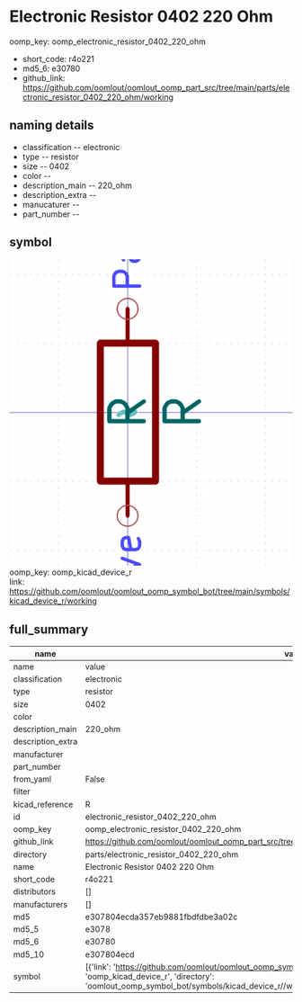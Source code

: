 # Electronic Resistor 0402 220 Ohm
oomp_key: oomp_electronic_resistor_0402_220_ohm 

  
* short_code: r4o221
* md5_6: e30780  
* github_link: https://github.com/oomlout/oomlout_oomp_part_src/tree/main/parts/electronic_resistor_0402_220_ohm/working  
## naming details
* classification -- electronic
* type -- resistor
* size -- 0402
* color -- 
* description_main -- 220_ohm
* description_extra -- 
* manucaturer -- 
* part_number -- 



## symbol

![](symbol/0/working/working_600.png)  
oomp_key: oomp_kicad_device_r  
link: https://github.com/oomlout/oomlout_oomp_symbol_bot/tree/main/symbols/kicad_device_r/working  


## full_summary
| name | value | 
| --- | --- | 
| name | value | 
| classification | electronic | 
| type | resistor | 
| size | 0402 | 
| color |  | 
| description_main | 220_ohm | 
| description_extra |  | 
| manufacturer |  | 
| part_number |  | 
| from_yaml | False | 
| filter |  | 
| kicad_reference | R | 
| id | electronic_resistor_0402_220_ohm | 
| oomp_key | oomp_electronic_resistor_0402_220_ohm | 
| github_link | https://github.com/oomlout/oomlout_oomp_part_src/tree/main/parts/electronic_resistor_0402_220_ohm/working | 
| directory | parts/electronic_resistor_0402_220_ohm | 
| name | Electronic Resistor 0402 220 Ohm | 
| short_code | r4o221 | 
| distributors | [] | 
| manufacturers | [] | 
| md5 | e307804ecda357eb9881fbdfdbe3a02c | 
| md5_5 | e3078 | 
| md5_6 | e30780 | 
| md5_10 | e307804ecd | 
| symbol | [{'link': 'https://github.com/oomlout/oomlout_oomp_symbol_bot/tree/main/symbols/kicad_device_r', 'oomp_key': 'oomp_kicad_device_r', 'directory': 'oomlout_oomp_symbol_bot/symbols/kicad_device_r//working/working.kicad_sym'}] | 
